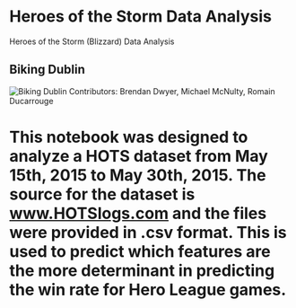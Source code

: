 # Heroes of the Storm Data Analysis
Heroes of the Storm (Blizzard) Data Analysis


Biking Dublin
-----------------

<img src="https://upload.wikimedia.org/wikipedia/en/0/04/Heroes_of_the_Storm_logo.png"
 alt="Biking Dublin" title="BikingDublin"/>
Contributors: Brendan Dwyer, Michael McNulty, Romain Ducarrouge  
 
This notebook was designed to analyze a HOTS dataset from May 15th, 2015 to May 30th, 2015. 
The source for the dataset is www.HOTSlogs.com and the files were provided in .csv format.
This is used to predict which features are the more determinant in predicting the win rate
for Hero League games.
=======

